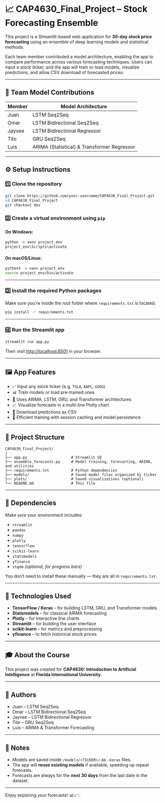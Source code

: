 # 📈 CAP4630_Final_Project – Stock Forecasting Ensemble

This project is a Streamlit-based web application for **30-day stock price forecasting** using an ensemble of deep learning models and statistical methods.

Each team member contributed a model architecture, enabling the app to compare performance across various forecasting techniques. Users can input a stock ticker, and the app will train or load models, visualize predictions, and allow CSV download of forecasted prices.

---

## 🧠 Team Model Contributions

| Member | Model Architecture                          |
| ------ | ------------------------------------------- |
| Juan   | LSTM Seq2Seq                                |
| Omar   | LSTM Bidirectional Seq2Seq                  |
| Jayvee | LSTM Bidirectional Regressor                |
| Tito   | GRU Seq2Seq                                 |
| Luis   | ARIMA (Statistical) & Transformer Regressor |

---

## ⚙️ Setup Instructions

### 1️⃣ Clone the repository

```bash
git clone https://github.com/your-username/CAP4630_Final_Project.git
cd CAP4630_Final_Project
git checkout dev
```

### 2️⃣ Create a virtual environment using `pip`

#### On Windows:

```bash
python -m venv project_env
project_env\Scripts\activate
```

#### On macOS/Linux:

```bash
python3 -m venv project_env
source project_env/bin/activate
```

---

### 3️⃣ Install the required Python packages

Make sure you're inside the root folder where `requirements.txt` is located:

```bash
pip install -r requirements.txt
```

---

### 4️⃣ Run the Streamlit app

```bash
streamlit run app.py
```

Then visit [http://localhost:8501](http://localhost:8501) in your browser.

---

## 🖼️ App Features

- ✅ Input any stock ticker (e.g. `TSLA`, `AAPL`, `GOOG`)
- 📊 Train models or load pre-trained ones
- 🧠 Uses ARIMA, LSTM, GRU, and Transformer architectures
- 📈 Visualize forecasts in a multi-line Plotly chart
- 💾 Download predictions as CSV
- 🚀 Efficient training with session caching and model persistence

---

## 📁 Project Structure

```
CAP4630_Final_Project/
│
├── app.py                    # Streamlit UI
├── ensemble_forecasts.py     # Model training, forecasting, ARIMA, and utilities
├── requirements.txt          # Python dependencies
├── models/                   # Saved model files organized by ticker
├── plots/                    # Saved visualizations (optional)
└── README.md                 # This file
```

---

## 🧩 Dependencies

Make sure your environment includes:

- `streamlit`
- `pandas`
- `numpy`
- `plotly`
- `tensorflow`
- `scikit-learn`
- `statsmodels`
- `yfinance`
- `stqdm` _(optional, for progress bars)_

You don’t need to install these manually — they are all in `requirements.txt`.

---

## 🧠 Technologies Used

- **TensorFlow / Keras** – for building LSTM, GRU, and Transformer models
- **Statsmodels** – for classical ARIMA forecasting
- **Plotly** – for interactive line charts
- **Streamlit** – for building the user interface
- **scikit-learn** – for metrics and preprocessing
- **yfinance** – to fetch historical stock prices

---

## 🎓 About the Course

This project was created for **CAP4630: Introduction to Artificial Intelligence** at **Florida International University**.

---

## 👥 Authors

- Juan – LSTM Seq2Seq
- Omar – LSTM Bidirectional Seq2Seq
- Jayvee – LSTM Bidirectional Regressor
- Tito – GRU Seq2Seq
- Luis – ARIMA & Transformer Forecasting

---

## 📌 Notes

- Models are saved inside `/models/<TICKER>/` as `.keras` files.
- The app will **reuse existing models** if available, speeding up repeat forecasts.
- Forecasts are always for the **next 30 days** from the last date in the dataset.

---

Enjoy exploring your forecasts! 📊📈💡
